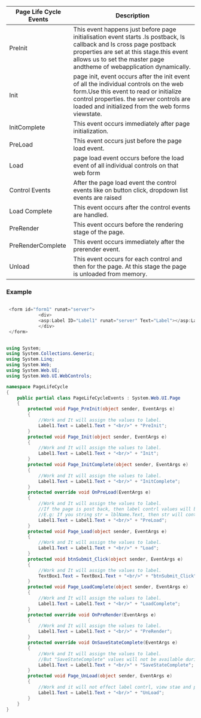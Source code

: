 |                 Page Life Cycle Events                        |                        Description                                                                             |                                         
|---------------------------------------------------------------|---------------------------------------------------------------------------------------------------- |
| PreInit                                                       | This event happens just before page initialisation event starts .Is postback, Is callback and Is cross page postback properties are set at this stage.this event allows us to set the master page andtheme of webapplication dynamically.|
| Init                                                          | page init, event occurs after the init event of all the individual controls on the web form.Use this event to read or initialize control properties. the server controls are loaded and initialized from the web forms viewstate.|                                                      |
| InitComplete                                                  | This event occurs immediately after page initialization.                                            |                                                                                                                                          
| PreLoad                                                       | This event occurs just before the page load event.                                                  |                                                                                                                                           
| Load                                                          | page load event occurs before the load event of all individual controls on that web form            |                                                                                                                                          
| Control Events                                                | After the page load event the control events like on button click, dropdown list events are raised  |                                                                                                                                         
| Load Complete                                                 | This event occurs after the control events are handled.                                             |                                                                                                                                        
| PreRender                                                     | This event occurs before the rendering stage of the page.                                           |                                                                                                                                         
| PreRenderComplete                                             | This event occurs immediately after the prerender event.                                            |                                                                                                                                           
| Unload                                                        | This event occurs for each control and then for the page. At this stage the page is unloaded from memory.|        
### Example 

```C#

 <form id="form1" runat="server">
            <div>
            <asp:Label ID="Label1" runat="server" Text="Label"></asp:Label><br />
            </div>
 </form>
 
 ````       

```C#
using System;
using System.Collections.Generic;
using System.Linq;
using System.Web;
using System.Web.UI;
using System.Web.UI.WebControls;

namespace PageLifeCycle
{
    public partial class PageLifeCycleEvents : System.Web.UI.Page
    {
        protected void Page_PreInit(object sender, EventArgs e)
        {
            //Work and It will assign the values to label.  
            Label1.Text = Label1.Text + "<br/>" + "PreInit";
        }
        protected void Page_Init(object sender, EventArgs e)
        {
            //Work and It will assign the values to label.  
            Label1.Text = Label1.Text + "<br/>" + "Init";
        }
        protected void Page_InitComplete(object sender, EventArgs e)
        {
            //Work and It will assign the values to label.  
            Label1.Text = Label1.Text + "<br/>" + "InitComplete";
        }
        protected override void OnPreLoad(EventArgs e)
        {
            //Work and It will assign the values to label.  
            //If the page is post back, then label contrl values will be loaded from view state.  
            //E.g: If you string str = lblName.Text, then str will contain viewstate values.  
            Label1.Text = Label1.Text + "<br/>" + "PreLoad";
        }
        protected void Page_Load(object sender, EventArgs e)
        {
            //Work and It will assign the values to label.  
            Label1.Text = Label1.Text + "<br/>" + "Load";
        }
        protected void btnSubmit_Click(object sender, EventArgs e)
        {
            //Work and It will assign the values to label.  
            TextBox1.Text = TextBox1.Text + "<br/>" + "btnSubmit_Click";
        }
        protected void Page_LoadComplete(object sender, EventArgs e)
        {
            //Work and It will assign the values to label.  
            Label1.Text = Label1.Text + "<br/>" + "LoadComplete";
        }
        protected override void OnPreRender(EventArgs e)
        {
            //Work and It will assign the values to label.  
            Label1.Text = Label1.Text + "<br/>" + "PreRender";
        }
        protected override void OnSaveStateComplete(EventArgs e)
        {
            //Work and It will assign the values to label.  
            //But "SaveStateComplete" values will not be available during post back. i.e. View state.  
            Label1.Text = Label1.Text + "<br/>" + "SaveStateComplete";
        }
        protected void Page_UnLoad(object sender, EventArgs e)
        {
            //Work and it will not effect label contrl, view stae and post back data.  
            Label1.Text = Label1.Text + "<br/>" + "UnLoad";
        }
    }
}                                                                                                                                   
```
